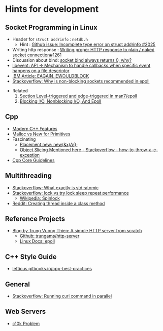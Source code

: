 # Hints for development

## Socket Programming in Linux

* Header for `struct addrinfo` : `netdb.h`
  - Hint : [Github issue: Incomplete type error on struct addrinfo #2025](https://github.com/Microsoft/vscode-cpptools/issues/2025)
* Writing http response : [Writing proper HTTP response to plain / naked socket connection#1261](https://github.com/nodejs/help/issues/1261)
* Discussion about bind: [socket bind always returns 0, why?](https://www.thecodingforums.com/threads/socket-bind-always-returns-0-why.971444/)
* [libevent: API -> Mechanism to handle callbacks when specific event happens on a file descriptor](https://libevent.org/libevent-book/Ref10_http_server.html)
* [IBM Article: EAGAIN, EWOULDBLOCK](https://www.ibm.com/support/pages/why-does-send-return-eagain-ewouldblock)
* [Stackoverflow: Why is non-blocking sockets recommended in epoll](https://stackoverflow.com/questions/26269448/why-is-non-blocking-sockets-recommended-in-epoll)
- Related 
  1. [Section Level-triggered and edge-triggered in man7/epoll](https://man7.org/linux/man-pages/man7/epoll.7.html)
  2. [Blocking I/O, Nonblocking I/O, And Epoll](https://eklitzke.org/blocking-io-nonblocking-io-and-epoll)
## Cpp

+ [Modern C++ Features](https://github.com/AnthonyCalandra/modern-cpp-features?)
+ [Malloc vs New for Primitives](https://stackoverflow.com/questions/44588345/malloc-vs-new-for-primitives)
+ Fascinating
  - [Placement new:  new(&x)A();](https://stackoverflow.com/a/56896234/12988588)
  - [Object Slicing Mentioned here - Stackoverflow - how-to-throw-a-c-exception ](https://stackoverflow.com/a/52402941)
+ [Cpp Core Guidelines](https://isocpp.github.io/CppCoreGuidelines/CppCoreGuidelines#Rf-conventional)

##  Multithreading

+ [Stackoverflow: What exactly is std::atomic](https://stackoverflow.com/questions/31978324/what-exactly-is-stdatomic)
+ [Stackoverflow: lock vs try lock sleep repeat performance](https://stackoverflow.com/questions/33046900/lock-vs-try-lock-sleep-repeat-performance)
   -  [Wikipedia: Spinlock](https://en.wikipedia.org/wiki/Spinlock)
+ [Reddit: Creating thread inside a class method](https://www.reddit.com/r/learnprogramming/comments/qfuxe6/c_using_threads_within_a_class_method/)

## Reference Projects

+ [Blog by Trung Vuong Thien: A simple HTTP server from scratch](https://trungams.github.io/2020-08-23-a-simple-http-server-from-scratch/)
  - [Github: trungams/http-server](https://github.com/trungams/http-server/blob/master/src/main.cc)
  - [Linux Docs: epoll](https://man7.org/linux/man-pages/man7/epoll.7.html)

## C++ Style Guide

+ [lefticus.gitbooks.io/cpp-best-practices](https://lefticus.gitbooks.io/cpp-best-practices/content/03-Style.html)

## General

+ [Stackoverflow: Running curl command in parallel](https://stackoverflow.com/questions/46362284/run-multiple-curl-commands-in-parallel)


## Web Servers

+ [c10k Problem](http://www.kegel.com/c10k.html#strategies)
